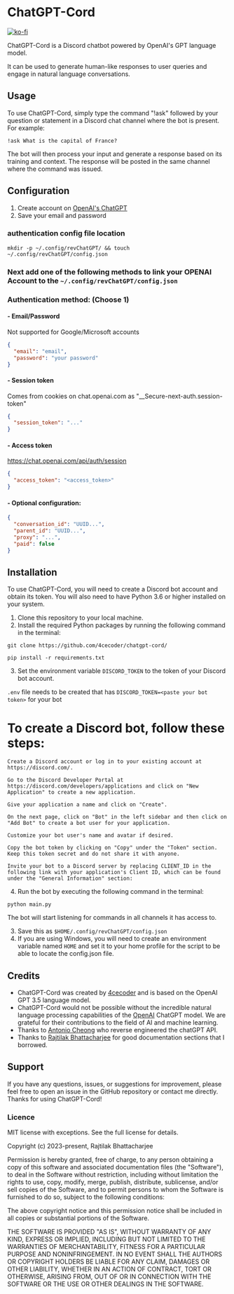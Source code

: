 # ChatGPT-Cord

[![ko-fi](https://ko-fi.com/img/githubbutton_sm.svg)](https://ko-fi.com/U7U5H70V5)

ChatGPT-Cord is a Discord chatbot powered by OpenAI's GPT language model.

It can be used to generate human-like responses to user queries and engage in natural language conversations.

## Usage

To use ChatGPT-Cord, simply type the command "!ask" followed by your question or statement in a Discord chat channel where the bot is present. For example:

 `!ask What is the capital of France?`

The bot will then process your input and generate a response based on its training and context. The response will be posted in the same channel where the command was issued.

## Configuration

1. Create account on [OpenAI's ChatGPT](https://chat.openai.com/)
2. Save your email and password

### authentication config file location

`mkdir -p ~/.config/revChatGPT/ && touch ~/.config/revChatGPT/config.json`

### Next add one of the following methods to link your OPENAI Account to the `~/.config/revChatGPT/config.json`

### Authentication method: (Choose 1)
#### - Email/Password
Not supported for Google/Microsoft accounts
```json
{
  "email": "email",
  "password": "your password"
}
```
#### - Session token
Comes from cookies on chat.openai.com as "__Secure-next-auth.session-token"

```json
{
  "session_token": "..."
}
```
#### - Access token
https://chat.openai.com/api/auth/session
```json
{
  "access_token": "<access_token>"
}
```

#### - Optional configuration:

```json
{
  "conversation_id": "UUID...",
  "parent_id": "UUID...",
  "proxy": "...",
  "paid": false
}
```

## Installation

To use ChatGPT-Cord, you will need to create a Discord bot account and obtain its token. You will also need to have Python 3.6 or higher installed on your system.

1. Clone this repository to your local machine.
2. Install the required Python packages by running the following command in the terminal:

`git clone https://github.com/4cecoder/chatgpt-cord/`

`pip install -r requirements.txt`


3. Set the environment variable `DISCORD_TOKEN` to the token of your Discord bot account.

`.env` file needs to be created that has `DISCORD_TOKEN=<paste your bot token>` for your bot


# To create a Discord bot, follow these steps:

    Create a Discord account or log in to your existing account at https://discord.com/.

    Go to the Discord Developer Portal at https://discord.com/developers/applications and click on "New Application" to create a new application.

    Give your application a name and click on "Create".

    On the next page, click on "Bot" in the left sidebar and then click on "Add Bot" to create a bot user for your application.

    Customize your bot user's name and avatar if desired.

    Copy the bot token by clicking on "Copy" under the "Token" section. Keep this token secret and do not share it with anyone.

    Invite your bot to a Discord server by replacing CLIENT_ID in the following link with your application's Client ID, which can be found under the "General Information" section:


4. Run the bot by executing the following command in the terminal:

`python main.py`

The bot will start listening for commands in all channels it has access to.



3. Save this as `$HOME/.config/revChatGPT/config.json`
4. If you are using Windows, you will need to create an environment variable named ```HOME``` and set it to your home profile for the script to be able to locate the config.json file.

## Credits

- ChatGPT-Cord was created by [4cecoder](https://github.com/4cecoder/) and is based on the OpenAI GPT 3.5 language model. 
- ChatGPT-Cord would not be possible without the incredible natural language processing capabilities of the [OpenAI](https://openai.com/) ChatGPT model. We are grateful for their contributions to the field of AI and machine learning.
- Thanks to [Antonio Cheong](https://github.com/acheong08) who reverse engineered the chatGPT API.
- Thanks to [Rajtilak Bhattacharjee](https://github.com/rajtilakjee) for good documentation sections that I borrowed.

## Support

If you have any questions, issues, or suggestions for improvement, please feel free to open an issue in the GitHub repository or contact me directly. Thanks for using ChatGPT-Cord!

### Licence

MIT license with exceptions. See the full license for details.

Copyright (c) 2023-present, Rajtilak Bhattacharjee

Permission is hereby granted, free of charge, to any person obtaining a copy of this software and associated documentation files (the "Software"), to deal in the Software without restriction, including without limitation the rights to use, copy, modify, merge, publish, distribute, sublicense, and/or sell copies of the Software, and to permit persons to whom the Software is furnished to do so, subject to the following conditions:

The above copyright notice and this permission notice shall be included in all copies or substantial portions of the Software.

THE SOFTWARE IS PROVIDED "AS IS", WITHOUT WARRANTY OF ANY KIND, EXPRESS OR IMPLIED, INCLUDING BUT NOT LIMITED TO THE WARRANTIES OF MERCHANTABILITY, FITNESS FOR A PARTICULAR PURPOSE AND NONINFRINGEMENT. IN NO EVENT SHALL THE AUTHORS OR COPYRIGHT HOLDERS BE LIABLE FOR ANY CLAIM, DAMAGES OR OTHER LIABILITY, WHETHER IN AN ACTION OF CONTRACT, TORT OR OTHERWISE, ARISING FROM, OUT OF OR IN CONNECTION WITH THE SOFTWARE OR THE USE OR OTHER DEALINGS IN THE SOFTWARE.
